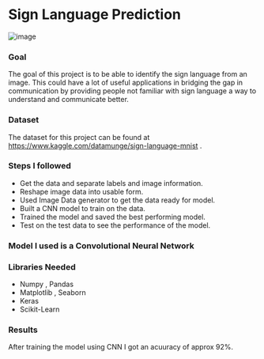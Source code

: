 # Sign Language Prediction
![image](https://user-images.githubusercontent.com/54211313/121914426-e13e5080-cd4f-11eb-93d7-42596867f4ae.png)

### Goal
The goal of this project is to be able to identify the sign language from an image. This could have a lot of useful applications in bridging the gap in communication by providing people not familiar with sign language a way to understand and communicate better.

### Dataset
The dataset for this project can be found at https://www.kaggle.com/datamunge/sign-language-mnist  .

### Steps I followed
- Get the data and separate labels and image information.
- Reshape image data into usable form.
- Used Image Data generator to get the data ready for model.
- Built a CNN model to train on the data.
- Trained the model and saved the best performing model.
- Test on the test data to see the performance of the model.

### Model I used is a Convolutional Neural Network

### Libraries Needed
- Numpy , Pandas
- Matplotlib , Seaborn
- Keras
- Scikit-Learn

### Results
After training the model using CNN I got an acuuracy of approx 92%.
